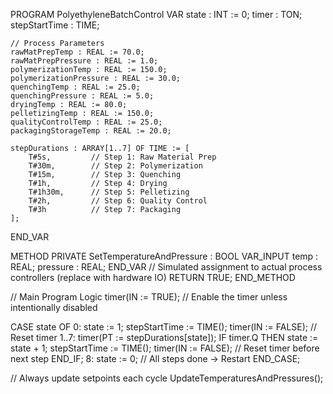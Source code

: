 PROGRAM PolyethyleneBatchControl
VAR
    state : INT := 0;
    timer : TON;
    stepStartTime : TIME;
    
    // Process Parameters
    rawMatPrepTemp : REAL := 70.0;
    rawMatPrepPressure : REAL := 1.0;
    polymerizationTemp : REAL := 150.0;
    polymerizationPressure : REAL := 30.0;
    quenchingTemp : REAL := 25.0;
    quenchingPressure : REAL := 5.0;
    dryingTemp : REAL := 80.0;
    pelletizingTemp : REAL := 150.0;
    qualityControlTemp : REAL := 25.0;
    packagingStorageTemp : REAL := 20.0;

    stepDurations : ARRAY[1..7] OF TIME := [
        T#5s,         // Step 1: Raw Material Prep
        T#30m,        // Step 2: Polymerization
        T#15m,        // Step 3: Quenching
        T#1h,         // Step 4: Drying
        T#1h30m,      // Step 5: Pelletizing
        T#2h,         // Step 6: Quality Control
        T#3h          // Step 7: Packaging
    ];
END_VAR

METHOD PRIVATE SetTemperatureAndPressure : BOOL
VAR_INPUT
    temp : REAL;
    pressure : REAL;
END_VAR
// Simulated assignment to actual process controllers (replace with hardware IO)
RETURN TRUE;
END_METHOD

// Main Program Logic
timer(IN := TRUE); // Enable the timer unless intentionally disabled

CASE state OF
    0:
        state := 1;
        stepStartTime := TIME();
        timer(IN := FALSE); // Reset timer
    1..7:
        timer(PT := stepDurations[state]);
        IF timer.Q THEN
            state := state + 1;
            stepStartTime := TIME();
            timer(IN := FALSE); // Reset timer before next step
        END_IF;
    8:
        state := 0; // All steps done → Restart
END_CASE;

// Always update setpoints each cycle
UpdateTemperaturesAndPressures();
